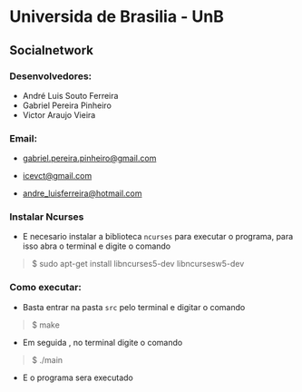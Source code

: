 # Universida de Brasilia - UnB
 
 
## Socialnetwork

### Desenvolvedores:

- André Luis Souto Ferreira 
- Gabriel Pereira Pinheiro 
- Victor Araujo Vieira

### Email:

- gabriel.pereira.pinheiro@gmail.com

- icevct@gmail.com

- andre_luisferreira@hotmail.com


### Instalar Ncurses

- E necesario instalar a biblioteca ```ncurses``` para executar o programa, para isso abra o terminal e digite o comando

> $ sudo apt-get install libncurses5-dev libncursesw5-dev

### Como executar:

- Basta entrar na pasta ```src``` pelo terminal e digitar o comando 

> $ make

- Em seguida , no terminal digite o comando

> $ ./main

- E o programa sera executado
